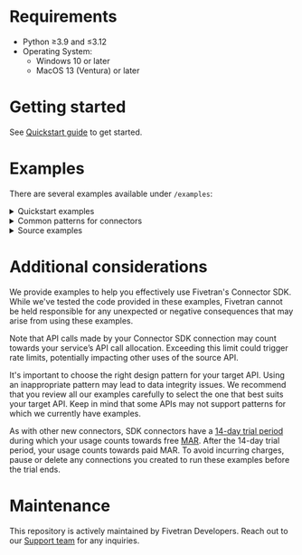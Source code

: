 # Requirements
- Python ≥3.9 and ≤3.12
- Operating System:
  - Windows 10 or later
  - MacOS 13 (Ventura) or later

# Getting started
See [Quickstart guide](https://fivetran.com/docs/connectors/connector-sdk/quickstart-guide) to get started.

# Examples
There are several examples available under `/examples`:

<details>
  <summary>
    Quickstart examples
  </summary>

### Hello
This is the simplest, append-only example.

### Local
This is an emulated source, without any calls out to the internet.

### Configuration
This example shows how to use secrets.

### Hashes
This example shows how to calculate a hash of fields and use it as primary key. It is useful in scenarios where the incoming rows do not have any field suitable to be used as a primary key.

### User_profiles
This example shows the use of Pandas DataFrames to manipulate data prior to sending to Fivetran.

### Weather
This is a realistic example, using a public API, fetching data from NOAA.
</details>

<details>
<summary>
Common patterns for connectors
</summary>

<details>
<summary>
Cursors
</summary>

### Multiple_tables_with_cursors
The parent-child relationship between tables from incremental API endpoints, with the complex cursor.

### Marketstack
This code retrieves different stock tickers and the daily price for those tickers using Marketstack API. Refer to Marketstsck's [documentation](https://polygon.io/docs/stocks/getting-started)
</details>

### Pagination
This is a simple pagination example template set for the following types of paginations:
- keyset
- next_page_url
- offset_based
- page_number

### Specified_types
This example declares a schema and upserts all data types.

### Unspecified_types
This example upserts all data types without specifying a schema.

### Three_operations
This example shows how to use upsert, update and delete operations.

### Priority_first_sync_for_high_volume_initial_syncs
A priority-first sync, pfs for short, is very helpful for high volume historical syncs. It is a sync strategy that prioritises fetching the most recent data first so that fresh data is ready for you to use more quickly.
This is a simple example of how you could implement the Priority-first sync strategy in a `connector.py` file for your connection.
</details>

<details>
<summary>
Source examples
</summary>

### Records with no created_at
This example shows how to work with records where the source does not provide a `created_at` (or equivalent) field.
It is useful when it's desired to keep track of when the record was first observed.

### Multiple code files
This example shows how you can write a complex connector comprising multiple `.py` files.

### Aws dynamo db authentication
This example shows how to authenticate to AWS using the IAM role credentials and use them to sync records from DynamoDB. Boto3 package is used to create an AWS client. Refer to the [Boto3 documentation](https://boto3.amazonaws.com/v1/documentation/api/latest/index.html).

### Redshift
This is an example to show how to sync records from Redshift by using Connector SDK. You need to provide your Redshift credentials for this example to work.

### Key-based replication
This example shows key-based replication from database sources. Replication keys are columns that are used to identify new and updated data for replication. When you set a table to use Incremental Replication, you’ll also need to define a replication key for that table.

### Accelo API connector multithreading enabled
This module implements a connector for syncing data from the Accelo API. It handles OAuth2 authentication, rate limiting, and data synchronization for companies,
invoices, payments, prospects, jobs, and staff. This is an example of multithreading used in the extraction of data from the source to improve connector performance. Multithreading helps to make API calls in parallel to pull data faster. This is also an example of using OAuth 2.0 client credentials flow. You need to provide your Accelo OAuth credentials for this example to work.

Refer to the Multithreading Guidelines in `api_threading_utils.py`.

### Smartsheets
This is an example of how we can sync Smartsheets sheets by using Connector SDK. You need to provide your Smartsheets api_key for this example to work.

### AWS Athena
This is an example of how we can sync data from AWS Athena by using Connector SDK. We have two examples, one utilises Boto3 and another utilizes SQLAlchemy with PyAthena.
You can use either, based on your requirements. You need to provide your AWS Athena credentials for this example to work.

</details>

# Additional considerations

We provide examples to help you effectively use Fivetran's Connector SDK. While we've tested the code provided in these examples, Fivetran cannot be held responsible for any unexpected or negative consequences that may arise from using these examples.

Note that API calls made by your Connector SDK connection may count towards your service’s API call allocation. Exceeding this limit could trigger rate limits, potentially impacting other uses of the source API.

It's important to choose the right design pattern for your target API. Using an inappropriate pattern may lead to data integrity issues. We recommend that you review all our examples carefully to select the one that best suits your target API. Keep in mind that some APIs may not support patterns for which we currently have examples.

As with other new connectors, SDK connectors have a [14-day trial period](https://fivetran.com/docs/getting-started/free-trials#newconnectorfreeuseperiod) during which your usage counts towards free [MAR](https://fivetran.com/docs/usage-based-pricing). After the 14-day trial period, your usage counts towards paid MAR. To avoid incurring charges, pause or delete any connections you created to run these examples before the trial ends.

# Maintenance
This repository is actively maintained by Fivetran Developers. Reach out to our [Support team](https://support.fivetran.com/hc/en-us) for any inquiries.